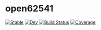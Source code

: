 # open62541

[![Stable](https://img.shields.io/badge/docs-stable-blue.svg)](https://martinkosch.github.io/open62541.jl/stable)
[![Dev](https://img.shields.io/badge/docs-dev-blue.svg)](https://martinkosch.github.io/open62541.jl/dev)
[![Build Status](https://travis-ci.com/martinkosch/open62541.jl.svg?branch=main)](https://travis-ci.com/martinkosch/open62541.jl)
[![Coverage](https://codecov.io/gh/martinkosch/open62541.jl/branch/main/graph/badge.svg)](https://codecov.io/gh/martinkosch/open62541.jl)

